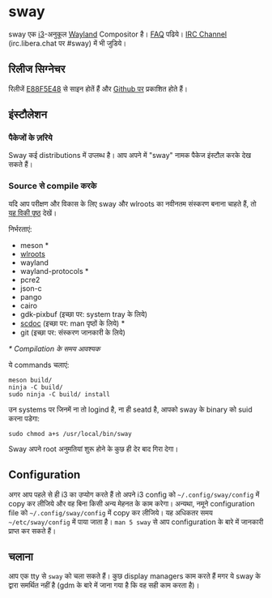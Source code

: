 # sway

sway एक [i3](https://i3wm.org/)-अनुकूल
[Wayland](https://wayland.freedesktop.org/) Compositor है।
[FAQ](https://github.com/swaywm/sway/wiki) पढिये। [IRC
Channel](https://web.libera.chat/gamja/?channels=#sway)
(irc.libera.chat पर #sway) में भी जुडिये।

## रिलीज सिग्नेचर

रिलीजें
[E88F5E48](https://keys.openpgp.org/search?q=34FF9526CFEF0E97A340E2E40FDE7BE0E88F5E48)
से साइन होतें हैं और [Github पर](https://github.com/swaywm/sway/releases) प्रकाशित होते हैं।

## इंस्टौलेशन

### पैकेजों के ज़रिये

Sway कई distributions में उप्लब्ध है। आप अपने में "sway" नामक पैकेज इंस्टौल करके देख
सकते हैं।

### Source से compile करके

यदि आप परीक्षण और विकास के लिए sway और wlroots का नवीनतम संस्करण बनाना
चाहते हैं, तो [यह विकी
पृष्ठ](https://github.com/swaywm/sway/wiki/Development-Setup) देखें।

निर्भरताएं:

* meson \*
* [wlroots](https://gitlab.freedesktop.org/wlroots/wlroots)
* wayland
* wayland-protocols \*
* pcre2
* json-c
* pango
* cairo
* gdk-pixbuf (इच्छा पर: system tray के लिये)
* [scdoc](https://git.sr.ht/~sircmpwn/scdoc) (इच्छा पर: man पृष्ठों के लिये)
  \*
* git (इच्छा पर: संस्करण जानकारी के लिये)

_\* Compilation के समय आवश्यक_

ये commands चलाएं:

	meson build/
	ninja -C build/
	sudo ninja -C build/ install

उन systems पर जिनमें ना तो logind है, ना ही seatd है, आपको sway के binary
को suid करना पडेगा:

	sudo chmod a+s /usr/local/bin/sway

Sway अपने root अनुमतियां शुरू होने के कुछ ही देर बाद गिरा देगा।

## Configuration

अगर आप पहले से ही i3 का उप्योग करते हैं तो अपने i3 config को
`~/.config/sway/config` में copy कर लीजिये और वह बिना किसी अन्य मेहनत के काम
करेगा। अन्यथा, नमूने configuration file को `~/.config/sway/config` में copy
कर लीजिये। यह अधिकतर समय `~/etc/sway/config` में पाया जाता है। `man 5
sway` से आप configuration के बारे में जानकारी प्राप्त कर सकते हैं।

## चलाना

आप एक tty से `sway` को चला सकते हैं। कुछ display managers काम करते हैं मगर ये
sway के द्वारा समर्थित नहीं है (gdm के बारे में जाना गया है कि वह सही काम करता
है)।
